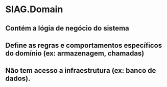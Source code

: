 ﻿# SIAG.Domain

## Contém a lógia de negócio do sistema
## Define as regras e comportamentos específicos do domínio (ex: armazenagem, chamadas)
## Não tem acesso a infraestrutura (ex: banco de dados).